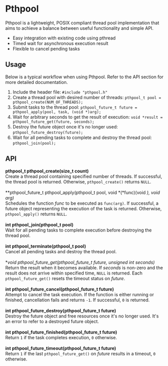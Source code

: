 # Pthpool

Pthpool is a lightweight, POSIX compliant thread pool implementation that aims to achieve a balance between useful functionality and simple API.

- Easy integration with existing code using pthread
- Timed wait for asynchronous execution result
- Flexible to cancel pending tasks

## Usage

Below is a typical workflow when using Pthpool. Refer to the API section for more detailed documentation.

1. Include the header file: `#include "pthpool.h"`
2. Create a thread pool with desired number of threads: `pthpool_t pool = pthpool_create(NUM_OF_THREADS);`
3. Submit tasks to the thread pool: `pthpool_future_t future = pthpool_apply(pool, task, (void *)arg);`
4. Wait for arbitrary seconds to get the result of execution: `void *result = pthpool_future_get(future, seconds);`
5. Destroy the future object once it's no longer used: `pthpool_future_destroy(future);`
6. Wait for all pending tasks to complete and destroy the thread pool: `pthpool_join(pool);`

## API

**pthpool_t pthpool_create(size_t count)**  
Create a thread pool containing specified number of threads. If successful, the thread pool is returned. Otherwise, `pthpool_create()` returns `NULL`.
</br></br>
**pthpool_future_t pthpool_apply(pthpool_t pool, void *(*func)(void *), void *arg)**  
Schedules the function *func* to be executed as `func(arg)`. If successful, a future object representing the execution of the task is returned. Otherwise, `pthpool_apply()` returns `NULL`.
</br></br>
**int pthpool_join(pthpool_t pool)**  
Wait for all pending tasks to complete execution before destroying the thread pool.
</br></br>
**int pthpool_terminate(pthpool_t pool)**  
Cancel all pending tasks and destroy the thread pool.
</br></br>
**void *pthpool_future_get(pthpool_future_t future, unsigned int seconds)**  
Return the result when it becomes available. If *seconds* is non-zero and the result does not arrive within specified time, `NULL` is returned. Each `pthpool_future_get()` resets the timeout status on *future*.
</br></br>
**int pthpool_future_cancel(pthpool_future_t future)**  
Attempt to cancel the task execution. If the function is either running or finished, cancellation fails and returns `-1`. If successful, `0` is returned.
</br></br>
**int pthpool_future_destroy(pthpool_future_t future)**  
Destroy the future object and free resources once it's no longer used. It's an error to refer to a destroyed future object.
</br></br>
**int pthpool_future_finished(pthpool_future_t future)**  
Return `1` if the task completes execution, `0` otherwise.
</br></br>
**int pthpool_future_timeout(pthpool_future_t future)**  
Return `1` if the last `pthpool_future_get()` on *future* results in a timeout, `0` otherwise.
